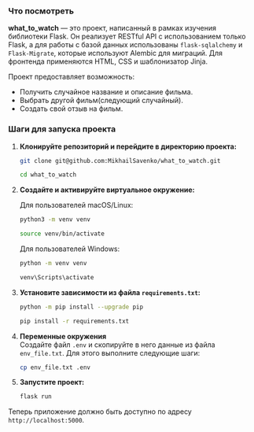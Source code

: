### Что посмотреть

**what_to_watch** — это проект, написанный в рамках изучения библиотеки Flask. Он реализует RESTful API с использованием только Flask, а для работы с базой данных использованы `flask-sqlalchemy` и `Flask-Migrate`, которые используют Alembic для миграций. Для фронтенда применяются HTML, CSS и шаблонизатор Jinja.

Проект предоставляет возможность:
- Получить случайное название и описание фильма.
- Выбрать другой фильм(следующий случайный).
- Создать свой отзыв на фильм.

### Шаги для запуска проекта

1. **Клонируйте репозиторий и перейдите в директорию проекта:**

    ```bash
    git clone git@github.com:MikhailSavenko/what_to_watch.git
    ```

    ```bash
    cd what_to_watch
    ```

2. **Создайте и активируйте виртуальное окружение:**

    Для пользователей macOS/Linux:

    ```bash
    python3 -m venv venv
    ```

    ```bash
    source venv/bin/activate
    ```

    Для пользователей Windows:

    ```bash
    python -m venv venv
    ```

    ```bash
    venv\Scripts\activate
    ```

3. **Установите зависимости из файла `requirements.txt`:**

    ```bash
    python -m pip install --upgrade pip
    ```

    ```bash
    pip install -r requirements.txt
    ```
4. **Переменные окружения**  
   Создайте файл `.env` и скопируйте в него данные из файла `env_file.txt`. Для этого выполните следующие шаги:

   ```bash
   cp env_file.txt .env
   ```

5. **Запустите проект:**

    ```bash
    flask run
    ```

Теперь приложение должно быть доступно по адресу `http://localhost:5000`.

